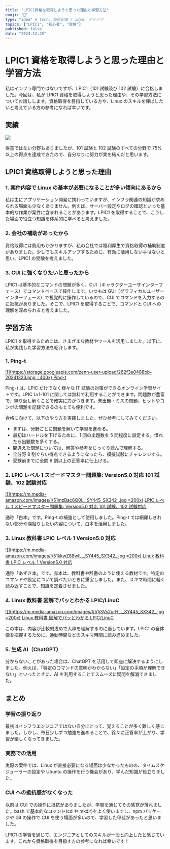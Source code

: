 ```yaml
---
title: "LPIC1資格を取得しようと思った理由と学習方法"
emoji: "📝"
type: "idea" # tech: 技術記事 / idea: アイデア
topics: ["LPIC1", "初心者", "資格"]
published: false
date: "2024.12.25"
---
```


# LPIC1 資格を取得しようと思った理由と学習方法

私はインフラ専門ではないですが、LPIC1（101 試験及び 102 試験）に合格しました。今回は、私が LPIC1 資格を取得しようと思った理由や、その学習方法についてお話しします。資格取得を目指している方や、Linux のスキルを伸ばしたいと考えている方の参考になれば幸いです。

## 実績

![](https://storage.googleapis.com/zenn-user-upload/9cee5f4f10f6-20241225.png)

得意ではない分野もありましたが、101 試験と 102 試験のすべての分野で 75%以上の得点を達成できたので、自分なりに努力が実を結んだと思います。

## LPIC1 資格取得しようと思った理由

### 1. 案件内容で Linux の基本が必要になることが多い傾向にあるから

私は主にアプリケーション開発に携わっていますが、インフラ関連の知識が求められる場面も少なくありません。例えば、サーバー設定やログの確認といった基本的な作業が案件に含まれることがあります。LPIC1 を取得することで、こうした場面で役立つ知識を体系的に学べると考えました。

### 2. 会社の補助があったから

資格取得には費用もかかりますが、私の会社では福利厚生で資格取得の補助制度がありました。少しでもスキルアップするために、有効に活用しない手はないと思い、LPIC1 の受験を考えました。

### 3. CUI に強くなりたいと思ったから

LPIC1 は基本的なコマンドの問題が多く、CUI（キャラクターユーザインターフェース）でコマンドベースで操作します。いつもは GUI（グラフィカルユーザーインターフェース）で視覚的に操作しているので、CUI でコマンドを入力するのに抵抗がありました。そこで、LPIC1 を取得することで、コマンドと CUI への理解を深められると考えました。

## 学習方法

LPIC1 を取得するためには、さまざまな教材やツールを活用しました。以下に、私が実践した学習方法を紹介します。

### 1. Ping-t

[![](https://storage.googleapis.com/zenn-user-upload/262f3e0488bb-20241223.png =400x) ](https://mondai.ping-t.com/g)
[Ping-t](https://mondai.ping-t.com/g)

Ping-t は、LPIC だけでなく様々な IT 試験の対策ができるオンライン学習サイトです。LPIC Lv1-101 に関しては無料で利用することができます。問題数が豊富で、繰り返し解くことで確実に力がつきます。未出題・ミスの問題、ヒットやコンボの問題を記録できるのもとても便利です。

合格に向けて、以下のやり方を実践しました。ぜひ参考にしてみてください。

- まずは、分野ごとに問題を解いて学習を進める。
- 最初はハードルを下げるために、1 回の出題数を 5 問程度に設定する。慣れたら出題数を多くする。
- 間違えた問題については、解答や参考をじっくり読んで理解する。
- 全分野 8 割ぐらい得点できるようになったら、模擬試験にチャレンジする。
- 受験前までに全問 9 割以上の正答率に仕上げる。

### 2. LPIC レベル 1 スピードマスター問題集: Version5.0 対応 101 試験、102 試験対応

[![](https://m.media-amazon.com/images/I/51mzBac6Q0L._SY445_SX342_.jpg =200x)](https://amzn.asia/d/2bKNWh8)
[LPIC レベル 1 スピードマスター問題集: Version5.0 対応 101 試験、102 試験対応](https://amzn.asia/d/2bKNWh8)

通称「白本」です。Ping-t の補強として使用しました。Ping-t では網羅しきれない部分や深掘りしたい内容について、白本を活用しました。

### 3. Linux 教科書 LPIC レベル 1 Version5.0 対応

[![](https://m.media-amazon.com/images/I/51kkwZ88wIL._SY445_SX342_.jpg =200x)](https://amzn.asia/d/4A8Y9dd)
[Linux 教科書 LPIC レベル 1 Version5.0 対応](https://amzn.asia/d/4A8Y9dd)

通称「あずき本」です。赤本は、教科書や辞書のように使える教材です。特定のコマンドや設定について調べたいときに重宝しました。また、スキマ時間に軽く読み返すことで、知識を定着させました。

### 4. Linux 教科書 図解でパッとわかる LPIC/LinuC

[![](https://m.media-amazon.com/images/I/51j3Vs2urHL._SY445_SX342_.jpg =200x)](https://amzn.asia/d/gDt8pRz)
[Linux 教科書 図解でパッとわかる LPIC/LinuC](https://amzn.asia/d/gDt8pRz)

この本は、内容が比較的浅めで大枠を理解するのに適しています。LPIC1 の全体像を把握するために、通勤時間などのスキマ時間に読み進めました。

### 5. 生成 AI（ChatGPT）

分からないことがあった場合は、ChatGPT を活用して即座に解決するようにしました。例えば、「特定のコマンドの意味がわからない」「設定の手順が理解できない」といったときに、AI を利用することでスムーズに疑問を解消できました。

## まとめ

### 学習の振り返り

最初はインフラエンジニアではない自分にとって、覚えることが多く難しく感じました。しかし、毎日少しずつ勉強を進めることで、徐々に正答率が上がり、学習が楽しくなってきました。

### 実務での活用

実際の案件では、Linux が直接必要になる場面は少なかったものの、タイムスケジューラーの設定や Ubuntu の操作を行う機会があり、学んだ知識が役立ちました。

### CUI への抵抗感がなくなった

以前は CUI での操作に抵抗がありましたが、学習を通じてその感覚が薄れました。bash で基本的なコマンド(cd や mkdir)をよく使いますし、npm パッケージや Git の操作で CUI を使う場面が多いので、学習した甲斐があったと思いました。

LPIC1 の学習を通じて、エンジニアとしてのスキルが一段と向上したと感じています。これから資格取得を目指す方の参考になれば幸いです！
